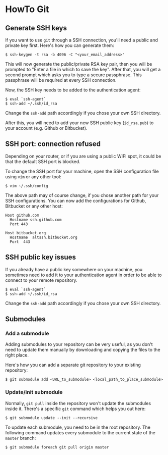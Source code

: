# HowTo Git

## Generate SSH keys

If you want to use `git` through a SSH connection, you'll need a public and private key first.
Here's how you can generate them:

```Shell
$ ssh-keygen -t rsa -b 4096 -C "<your_email_address>"
```

This will now generate the public/private RSA key pair, 
then you will be prompted to "Enter a file in which to save the key".
After that, you will get a second prompt which asks you to type a secure passphrase. This passphrase will be required at every SSH connection.

Now, the SSH key needs to be added to the authentication agent:

```Shell
$ eval `ssh-agent`
$ ssh-add ~/.ssh/id_rsa
```

Change the `ssh-add` path accordingly if you chose your own SSH directory.

After this, you will need to add your new SSH public key (`id_rsa.pub`) to your account (e.g. Github or Bitbucket).

## SSH port: connection refused

Depending on your router, or if you are using a public WIFI spot, it could be that the default SSH port is blocked.

To change the SSH port for your machine, open the SSH configuration file using `vim` or any other tool:

```Shell
$ vim ~/.ssh/config
```

The above path may of course change, if you chose another path for your SSH configurations.
You can now add the configurations for Github, Bitbucket or any other host:

```Text
Host github.com
  Hostname ssh.github.com
  Port 443
```

```Text
Host bitbucket.org
  Hostname  altssh.bitbucket.org
  Port  443
```


## SSH public key issues

If you already have a public key somewhere on your machine, you sometimes need to add it to your authentication agent in order to be able to connect to your remote repository.

```Shell
$ eval `ssh-agent`
$ ssh-add ~/.ssh/id_rsa
```

Change the `ssh-add` path accordingly if you chose your own SSH directory.


## Submodules

### Add a submodule

Adding submodules to your repository can be very useful, as you don't need to update them manually by downloading and copying the files to the right place.

Here's how you can add a separate git repository to your existing repository:

```Shell
$ git submodule add <URL_to_submodule> <local_path_to_place_submodule>
```


### Update/init submodule

Normally, `git pull` inside the repository won't update the submodules inside it. There's a specific `git` command which helps you out here:

```Shell
$ git submodule update --init --recursive
```

To update each submodule, you need to be in the root repository. The following command updates every submodule to the current state of the `master` branch:

```Shell
$ git submodule foreach git pull origin master
```